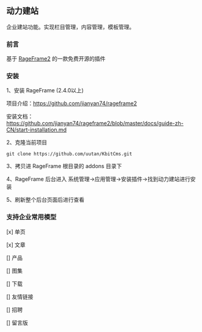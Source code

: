 ## 动力建站

企业建站功能。实现栏目管理，内容管理，模板管理。

### 前言

基于 [RageFrame2](https://github.com/jianyan74/rageframe2) 的一款免费开源的插件

### 安装

1、安装 RageFrame (2.4.0以上)

项目介绍：https://github.com/jianyan74/rageframe2

安装文档：https://github.com/jianyan74/rageframe2/blob/master/docs/guide-zh-CN/start-installation.md

2、克隆当前项目

```
git clone https://github.com/uutan/KbitCms.git
```

3、拷贝进 RageFrame 根目录的 addons 目录下

4、RageFrame 后台进入 系统管理->应用管理->安装插件->找到动力建站进行安装

5、刷新整个后台页面后进行查看

### 支持企业常用模型

[x] 单页

[x] 文章

[] 产品

[] 图集

[] 下载

[] 友情链接

[] 招聘

[] 留言版
